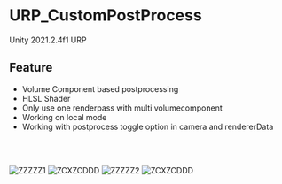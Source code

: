 # URP_CustomPostProcess
Unity 2021.2.4f1 URP
<br>

## Feature
- Volume Component based postprocessing
- HLSL Shader
- Only use one renderpass with multi volumecomponent
- Working on local mode
- Working with postprocess toggle option in camera and rendererData

<br>
<br>


![ZZZZZ1](https://user-images.githubusercontent.com/50413144/160600727-15aeeaff-e97c-4123-99c8-17034de58f91.gif)
![ZCXZCDDD](https://user-images.githubusercontent.com/50413144/161048006-733fd970-5c61-4ed8-a45f-bb56f705f056.gif)
![ZZZZZ2](https://user-images.githubusercontent.com/50413144/160600736-895e7f36-76a6-4004-a1b7-57b72aa6bfb1.gif)
![ZCXZCDDD](https://user-images.githubusercontent.com/50413144/161050147-0c95ee63-f97d-441e-882f-16e2314b4645.gif)






